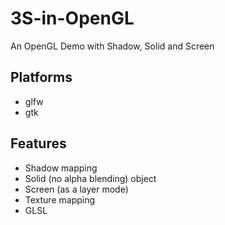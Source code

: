 # 3S-in-OpenGL
An OpenGL Demo with Shadow, Solid and Screen

## Platforms
- glfw
- gtk

## Features
- Shadow mapping
- Solid (no alpha blending) object
- Screen (as a layer mode)
- Texture mapping
- GLSL
